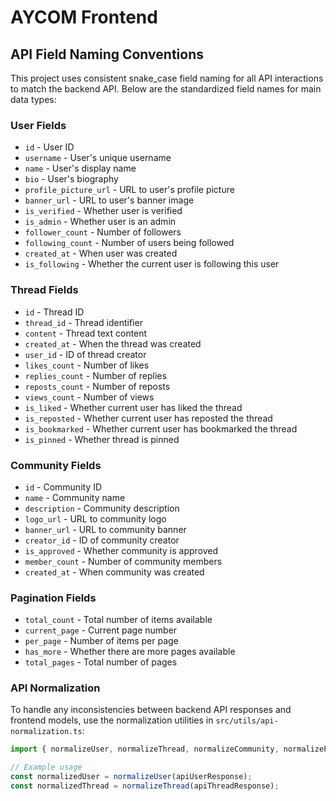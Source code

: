 # AYCOM Frontend

## API Field Naming Conventions

This project uses consistent snake_case field naming for all API interactions to match the backend API. Below are the standardized field names for main data types:

### User Fields
- `id` - User ID
- `username` - User's unique username
- `name` - User's display name
- `bio` - User's biography
- `profile_picture_url` - URL to user's profile picture
- `banner_url` - URL to user's banner image
- `is_verified` - Whether user is verified
- `is_admin` - Whether user is an admin
- `follower_count` - Number of followers
- `following_count` - Number of users being followed
- `created_at` - When user was created
- `is_following` - Whether the current user is following this user

### Thread Fields
- `id` - Thread ID
- `thread_id` - Thread identifier
- `content` - Thread text content
- `created_at` - When the thread was created
- `user_id` - ID of thread creator
- `likes_count` - Number of likes
- `replies_count` - Number of replies
- `reposts_count` - Number of reposts
- `views_count` - Number of views
- `is_liked` - Whether current user has liked the thread
- `is_reposted` - Whether current user has reposted the thread
- `is_bookmarked` - Whether current user has bookmarked the thread
- `is_pinned` - Whether thread is pinned

### Community Fields
- `id` - Community ID
- `name` - Community name
- `description` - Community description
- `logo_url` - URL to community logo
- `banner_url` - URL to community banner
- `creator_id` - ID of community creator
- `is_approved` - Whether community is approved
- `member_count` - Number of community members
- `created_at` - When community was created

### Pagination Fields
- `total_count` - Total number of items available
- `current_page` - Current page number
- `per_page` - Number of items per page
- `has_more` - Whether there are more pages available
- `total_pages` - Total number of pages

### API Normalization

To handle any inconsistencies between backend API responses and frontend models, use the normalization utilities in `src/utils/api-normalization.ts`:

```typescript
import { normalizeUser, normalizeThread, normalizeCommunity, normalizePagination } from '../utils/api-normalization';

// Example usage
const normalizedUser = normalizeUser(apiUserResponse);
const normalizedThread = normalizeThread(apiThreadResponse);
``` 